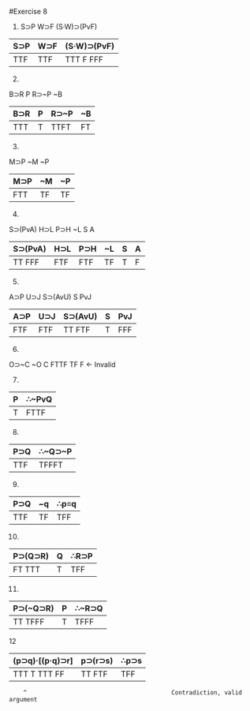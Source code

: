 #Exercise 8

1. S⊃P W⊃F (S·W)⊃(PvF)

|  S⊃P  |  W⊃F  |  (S·W)⊃(PvF)  |
|-------|-------|---------------|
|  TTF  |  TTF  |   TTT F FFF   |   <-valid


2. 
B⊃R P R⊃~P ~B

|  B⊃R  |  P  |  R⊃~P  |  ~B  |
|-------|-----|--------|------|
|  TTT  |  T  |  TTFT  |  FT  |    <- valid 

3. 
M⊃P ~M ~P

|  M⊃P  |  ~M  |  ~P  |
|-------|------|------|
|  FTT  |  TF  |  TF  |      <- invalid


4. 

S⊃(PvA) H⊃L P⊃H ~L S A

|  S⊃(PvA)  |  H⊃L  |  P⊃H  |  ~L  |  S  |  A  |
|-----------|-------|-------|------|-----|-----|
|  TT FFF   |  FTF  |  FTF  |  TF  |  T  |  F  |    <-invalid


5. 

A⊃P U⊃J S⊃(AvU) S PvJ


|  A⊃P  |  U⊃J  |  S⊃(AvU)  |  S  |  PvJ  |
|-------|-------|-----------|-----|-------|
|  FTF  |  FTF  |  TT FTF   |  T  |  FFF  |     <- valid



6.
O⊃~C ~O C
FTTF TF F   <- Invalid

 
7. 

|  P  |  ∴~PvQ  |
|-----|---------|
|  T  |   FTTF  |    <- invalid argument

8.

|  P⊃Q  |  ∴~Q⊃~P  |
|-------|----------|
|  TTF  |   TFFFT  |  <- contradiction, valid argument


9.

|  P⊃Q  |  ~q  |  ∴p≡q  |
|-------|------|--------|
|  TTF  |  TF  |   TFF  | contradiction, valid argument

10. 

|  P⊃(Q⊃R)  |  Q  | ∴R⊃P  |
|-----------|-----|-------|
|  FT TTT   |  T  |  TFF  |    no contradiction, invalid argument

11. 
|  P⊃(~Q⊃R)  |  P  |  ∴~R⊃Q  |
|------------|-----|---------|
|  TT TFFF   |  T  |   TFFF  | contradiction, valid argument

12

|  (p⊃q)·[(p·q)⊃r]  |  p⊃(r⊃s)  |  ∴p⊃s  |
|-------------------|-----------|--------|
|   TTT T  TTT FF   |  TT FTF   |   TFF  |
        ^                                         Contradiction, valid argument

